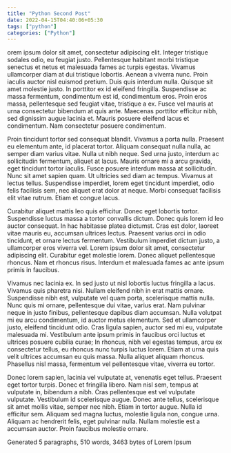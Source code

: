 ```yaml
---
title: "Python Second Post"
date: 2022-04-15T04:40:06+05:30
tags: ["python"]
categories: ["Python"]
---
```

orem ipsum dolor sit amet, consectetur adipiscing elit. Integer tristique sodales odio, eu feugiat justo. Pellentesque habitant morbi tristique senectus et netus et malesuada fames ac turpis egestas. Vivamus ullamcorper diam at dui tristique lobortis. Aenean a viverra nunc. Proin iaculis auctor nisl euismod pretium. Duis quis interdum nulla. Quisque sit amet molestie justo. In porttitor ex id eleifend fringilla. Suspendisse ac massa fermentum, condimentum est id, condimentum eros. Proin eros massa, pellentesque sed feugiat vitae, tristique a ex. Fusce vel mauris at urna consectetur bibendum at quis ante. Maecenas porttitor efficitur nibh, sed dignissim augue lacinia et. Mauris posuere eleifend lacus et condimentum. Nam consectetur posuere condimentum.

Proin tincidunt tortor sed consequat blandit. Vivamus a porta nulla. Praesent eu elementum ante, id placerat tortor. Aliquam consequat nulla nulla, ac semper diam varius vitae. Nulla ut nibh neque. Sed urna justo, interdum ac sollicitudin fermentum, aliquet at lacus. Mauris ornare mi a arcu gravida, eget tincidunt tortor iaculis. Fusce posuere interdum massa at sollicitudin. Nunc sit amet sapien quam. Ut ultricies sed diam ac tempus. Vivamus at lectus tellus. Suspendisse imperdiet, lorem eget tincidunt imperdiet, odio felis facilisis sem, nec aliquet erat dolor at neque. Morbi consequat facilisis elit vitae rutrum. Etiam et congue lacus.

Curabitur aliquet mattis leo quis efficitur. Donec eget lobortis tortor. Suspendisse luctus massa a tortor convallis dictum. Donec quis lorem id leo auctor consequat. In hac habitasse platea dictumst. Cras est dolor, laoreet vitae mauris eu, accumsan ultrices lectus. Praesent varius orci in odio tincidunt, et ornare lectus fermentum. Vestibulum imperdiet dictum justo, a ullamcorper eros viverra vel. Lorem ipsum dolor sit amet, consectetur adipiscing elit. Curabitur eget molestie lorem. Donec aliquet pellentesque rhoncus. Nam et rhoncus risus. Interdum et malesuada fames ac ante ipsum primis in faucibus.

Vivamus nec lacinia ex. In sed justo ut nisl lobortis luctus fringilla a lacus. Vivamus quis pharetra nisi. Nullam eleifend nibh in erat mattis ornare. Suspendisse nibh est, vulputate vel quam porta, scelerisque mattis nulla. Nunc quis mi ornare, pellentesque dui vitae, varius erat. Nam pulvinar neque in justo finibus, pellentesque dapibus diam accumsan. Nulla volutpat mi eu arcu condimentum, id auctor metus elementum. Sed et ullamcorper justo, eleifend tincidunt odio. Cras ligula sapien, auctor sed mi eu, vulputate malesuada mi. Vestibulum ante ipsum primis in faucibus orci luctus et ultrices posuere cubilia curae; In rhoncus, nibh vel egestas tempus, arcu ex consectetur tellus, eu rhoncus nunc turpis luctus lorem. Etiam at urna quis velit ultrices accumsan eu quis massa. Nulla aliquet aliquam rhoncus. Phasellus nisl massa, fermentum vel pellentesque vitae, viverra eu tortor.

Donec lorem sapien, lacinia vel vulputate at, venenatis eget tellus. Praesent eget tortor turpis. Donec et fringilla libero. Nam nisl sem, tempus at vulputate in, bibendum a nibh. Cras pellentesque est vel vulputate vulputate. Vestibulum id scelerisque augue. Donec ante tellus, scelerisque sit amet mollis vitae, semper nec nibh. Etiam in tortor augue. Nulla id efficitur sem. Aliquam sed magna luctus, molestie ligula non, congue urna. Aliquam ac hendrerit felis, eget pulvinar nulla. Nullam molestie est a accumsan auctor. Proin faucibus molestie ornare.

Generated 5 paragraphs, 510 words, 3463 bytes of Lorem Ipsum